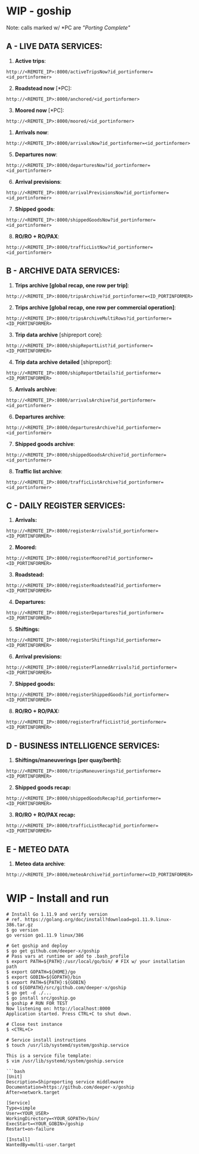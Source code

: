 # WIP - goship

Note: calls marked w/ *PC are _"Porting Complete"_

## A - LIVE DATA SERVICES:

1. __Active trips__:
```
http://<REMOTE_IP>:8000/activeTripsNow?id_portinformer=<id_portinformer>
```

2. __Roadstead now__ [*PC]:
```
http://<REMOTE_IP>:8000/anchored/<id_portinformer>
```

3. __Moored now__ [*PC]:
```
http://<REMOTE_IP>:8000/moored/<id_portinformer>
```

1. __Arrivals now__:
```
http://<REMOTE_IP>:8000/arrivalsNow?id_portinformer=<id_portinformer>
```

5. __Departures now__:
```
http://<REMOTE_IP>:8000/departuresNow?id_portinformer=<id_portinformer>
```

6. __Arrival previsions__:
```
http://<REMOTE_IP>:8000/arrivalPrevisionsNow?id_portinformer=<id_portinformer>
```

7. __Shipped goods__:
```
http://<REMOTE_IP>:8000/shippedGoodsNow?id_portinformer=<id_portinformer>
```

8. __RO/RO + RO/PAX__:
```
http://<REMOTE_IP>:8000/trafficListNow?id_portinformer=<id_portinformer>
```

## B - ARCHIVE DATA SERVICES:

1. __Trips archive [global recap, one row per trip]__:
```
http://<REMOTE_IP>:8000/tripsArchive?id_portinformer=<ID_PORTINFORMER>
```
2. __Trips archive [global recap, one row per commercial operation]__:
```
http://<REMOTE_IP>:8000/tripsArchiveMultiRows?id_portinformer=<ID_PORTINFORMER>
```
3. __Trip data archive__ [shipreport core]:
```
http://<REMOTE_IP>:8000/shipReportList?id_portinformer=<ID_PORTINFORMER>
```

4. __Trip data archive detailed__ [shipreport]:
```   
http://<REMOTE_IP>:8000/shipReportDetails?id_portinformer=<ID_PORTINFORMER>
```

5. __Arrivals archive__:
```
http://<REMOTE_IP>:8000/arrivalsArchive?id_portinformer=<id_portinformer>
```

6. __Departures archive__:
```
http://<REMOTE_IP>:8000/departuresArchive?id_portinformer=<id_portinformer>
```
7. __Shipped goods archive__:
```
http://<REMOTE_IP>:8000/shippedGoodsArchive?id_portinformer=<id_portinformer>
```

8. __Traffic list archive__:
```
http://<REMOTE_IP>:8000/trafficListArchive?id_portinformer=<id_portinformer>
```



## C - DAILY REGISTER SERVICES:

1. __Arrivals:__
```
http://<REMOTE_IP>:8000/registerArrivals?id_portinformer=<ID_PORTINFORMER>
```
2. __Moored:__
```
http://<REMOTE_IP>:8000/registerMoored?id_portinformer=<ID_PORTINFORMER>
```
3. __Roadstead:__
```
http://<REMOTE_IP>:8000/registerRoadstead?id_portinformer=<ID_PORTINFORMER>
```

4. __Departures:__
```
http://<REMOTE_IP>:8000/registerDepartures?id_portinformer=<ID_PORTINFORMER>
```

5. __Shiftings:__
```
http://<REMOTE_IP>:8000/registerShiftings?id_portinformer=<ID_PORTINFORMER>
```

6. __Arrival previsions:__
```
http://<REMOTE_IP>:8000/registerPlannedArrivals?id_portinformer=<ID_PORTINFORMER>
```

7. __Shipped goods:__
```
http://<REMOTE_IP>:8000/registerShippedGoods?id_portinformer=<ID_PORTINFORMER>
```

8. __RO/RO + RO/PAX:__
```
http://<REMOTE_IP>:8000/registerTrafficList?id_portinformer=<ID_PORTINFORMER>
```

## D - BUSINESS INTELLIGENCE SERVICES: ##

1. __Shiftings/maneuverings [per quay/berth]:__
```
http://<REMOTE_IP>:8000/tripsManeuverings?id_portinformer=<ID_PORTINFORMER>
```

2. __Shipped goods recap:__
```
http://<REMOTE_IP>:8000/shippedGoodsRecap?id_portinformer=<ID_PORTINFORMER>
```

3. __RO/RO + RO/PAX recap:__
```
http://<REMOTE_IP>:8000/trafficListRecap?id_portinformer=<ID_PORTINFORMER>
```

## E - METEO DATA ##
1. __Meteo data archive__:
```
http://<REMOTE_IP>:8000/meteoArchive?id_portinformer=<ID_PORTINFORMER>
```


# WIP - Install and run 
```
# Install Go 1.11.9 and verify version
# ref. https://golang.org/doc/install?download=go1.11.9.linux-386.tar.gz
$ go version
go version go1.11.9 linux/386

# Get goship and deploy
$ go get github.com/deeper-x/goship
# Pass vars at runtime or add to .bash_profile
$ export PATH=${PATH}:/usr/local/go/bin/ # FIX w/ your installation path
$ export GOPATH=${HOME}/go
$ export GOBIN=${GOPATH}/bin
$ export PATH=${PATH}:${GOBIN}
$ cd ${GOPATH}/src/github.com/deeper-x/goship
$ go get -d ./...    
$ go install src/goship.go 
$ goship # RUN FOR TEST
Now listening on: http://localhost:8000
Application started. Press CTRL+C to shut down.

# Close test instance
$ <CTRL+C>  

# Service install instructions
$ touch /usr/lib/systemd/system/goship.service

This is a service file template: 
$ vim /usr/lib/systemd/system/goship.service

```bash
[Unit]
Description=Shipreporting service middleware
Documentation=https://github.com/deeper-x/goship
After=network.target

[Service]
Type=simple
User=<YOUR_USER>
WorkingDirectory=<YOUR_GOPATH>/bin/
ExecStart=<YOUR_GOBIN>/goship
Restart=on-failure

[Install]
WantedBy=multi-user.target


```


